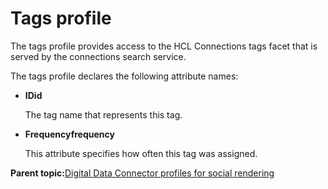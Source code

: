 # Tags profile 

The tags profile provides access to the HCL Connections tags facet that is served by the connections search service.

The tags profile declares the following attribute names:

-   **IDid**

    The tag name that represents this tag.

-   **Frequencyfrequency**

    This attribute specifies how often this tag was assigned.


**Parent topic:**[Digital Data Connector profiles for social rendering ](../social/soc_rendr_lst_rndr_prfls.md)

